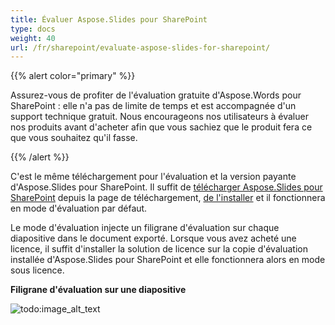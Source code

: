 ```yaml
---
title: Évaluer Aspose.Slides pour SharePoint
type: docs
weight: 40
url: /fr/sharepoint/evaluate-aspose-slides-for-sharepoint/
---
```


{{% alert color="primary" %}} 

Assurez-vous de profiter de l'évaluation gratuite d'Aspose.Words pour SharePoint : elle n'a pas de limite de temps et est accompagnée d'un support technique gratuit. Nous encourageons nos utilisateurs à évaluer nos produits avant d'acheter afin que vous sachiez que le produit fera ce que vous souhaitez qu'il fasse.

{{% /alert %}} 

C'est le même téléchargement pour l'évaluation et la version payante d'Aspose.Slides pour SharePoint. Il suffit de [télécharger Aspose.Slides pour SharePoint](http://www.aspose.com/community/files/73/sharepoint-components/aspose.slides-for-sharepoint/default.aspx) depuis la page de téléchargement, [de l'installer]() et il fonctionnera en mode d'évaluation par défaut. 

Le mode d'évaluation injecte un filigrane d'évaluation sur chaque diapositive dans le document exporté. Lorsque vous avez acheté une licence, il suffit d'installer la solution de licence sur la copie d'évaluation installée d'Aspose.Slides pour SharePoint et elle fonctionnera alors en mode sous licence. 

**Filigrane d'évaluation sur une diapositive** 

![todo:image_alt_text](evaluate-aspose-slides-for-sharepoint_1.png)